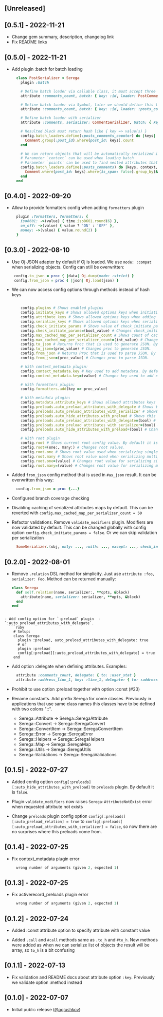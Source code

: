 ## [Unreleased]

## [0.5.1] - 2022-11-21

- Change gem summary, description, changelog link
- Fix README links

## [0.5.0] - 2022-11-21

- Add plugin :batch for batch loading
  ```ruby
    class PostSerializer < Serega
      plugin :batch

      # Define batch loader via callable class, it must accept three args (keys, context, nested_attributes)
      attribute :comments_count, batch: { key: :id, loader: PostCommentsCountBatchLoader, default: 0}

      # Define batch loader via Symbol, later we should define this loader via config.batch_loaders.define(:posts_comments_counter) { ... }
      attribute :comments_count, batch: { key: :id, loader: :posts_comments_counter, default: 0}

      # Define batch loader with serializer
      attribute :comments, serializer: CommentSerializer, batch: { key: :id, loader: :posts_comments, default: []}

      # Resulted block must return hash like { key => value(s) }
      config.batch_loaders.define(:posts_comments_counter) do |keys|
        Comment.group(:post_id).where(post_id: keys).count
      end

      # We can return objects that will be automatically serialized if attribute defined with :serializer
      # Parameter `context` can be used when loading batch
      # Parameter `points` can be used to find nested attributes that will be serialized
      config.batch_loaders.define(:posts_comments) do |keys, context, points|
        Comment.where(post_id: keys).where(is_spam: false).group_by(&:post_id)
      end
    end
  ```

## [0.4.0] - 2022-09-20

- Allow to provide formatters config when adding `formatters` plugin
  ```ruby
    plugin :formatters, formatters: {
      iso8601: ->(value) { time.iso8601.round(6) },
      on_off: ->(value) { value ? 'ON' : 'OFF' },
      money: ->(value) { value.round(2) }
    }
  ```

## [0.3.0] - 2022-08-10

- Use Oj JSON adapter by default if Oj is loaded. We use `mode: :compat` when   serializing objects. Config can still be overwritten:
  ```ruby
   config.to_json = proc { |data| Oj.dump(mode: :strict) }
   config.from_json = proc { |json| Oj.load(json) }
  ```

- We can now access config options through methods instead of hash keys
  ```ruby

      config.plugins # Shows enabled plugins
      config.initiate_keys # Shows allowed options keys when initiating serializer
      config.attribute_keys # Shows allowed options keys when adding new attribute
      config.serialize_keys # Shows allowed options keys when serializing object with #call, #to_h, #to_json, #as_json methods
      config.check_initiate_params # Shows value of check_initiate_params option. Default is true
      config.check_initiate_params=(bool_value) # Changes check_initiate_params option. When value is false - it skips invalid initiate options and values
      config.max_cached_map_per_serializer_count # Shows count of cached maps per serializer. Default is 0
      config.max_cached_map_per_serializer_count=(int_value) # Changes count of cached maps
      config.to_json # Returns Proc that is used to generate JSON. By default uses `JSON.dump` method
      config.to_json=(proc_value) # Changes proc to generate JSON.
      config.from_json # Returns Proc that is used to parse JSON. By default uses `JSON.load` method
      config.from_json=(proc_value) # Changes proc to parse JSON.

      # With context_metadata plugin:
      config.context_metadata.key # Key used to add metadata. By default it is :meta
      config.context_metadata.key=(value) # Changes key used to add context_metadata

      # With formatters plugin:
      config.formatters.add(key => proc_value)

      # With metadata plugin:
      config.metadata.attribute_keys # Shows allowed attributes keys when adding meta_attribute
      config.preloads.auto_preload_attributes_with_delegate # Shows this config value. Default is false
      config.preloads.auto_preload_attributes_with_serializer # Shows this config value. Default is false
      config.preloads.auto_hide_attributes_with_preload # Shows this config value. Default is false
      config.preloads.auto_preload_attributes_with_delegate=(bool) # Changes value
      config.preloads.auto_preload_attributes_with_serializer=(bool) # Changes value
      config.preloads.auto_hide_attributes_with_preload=(bool) # Changes value

      # With root plugin
      config.root # Shows current root config value. By default it is `{one: "data", many: "data"}`
      config.root=(one:, many:) # Changes root values.
      config.root.one # Shows root value used when serializing single object
      config.root.many # Shows root value used when serializing multiple objects
      config.root.one=(value) # Changes root value for serializing single object
      config.root.many=(value) # Changes root value for serializing multiple objects
  ```

- Added `from_json` config method that is used in `#as_json` result.
  It can be overwritten this way:
  ```ruby
    config.from_json = proc {...}
  ```

- Configured branch coverage checking

- Disabling caching of serialized attributes maps by default. This can be reverted with `config.max_cached_map_per_serializer_count = 50`

- Refactor validations. Remove `validate_modifiers` plugin. Modifiers are now validated by default. This can be changed globally with config option `config.check_initiate_params = false`. Or we can skip validation per serialization
  ```ruby
    SomeSerializer.(obj, only: ..., :with: ..., except: ..., check_initiate_params: false)
  ```

## [0.2.0] - 2022-08-01

- Remove `.relation` DSL method for simplicity. Just use `attribute :foo, serializer: Foo`. Method can be returned manually:
  ```ruby
  class Serega
    def self.relation(name, serializer:, **opts, &block)
      attribute(name, serializer: serializer, **opts, &block)
    end
  end
```

- Add config option for `:preload` plugin  - `:auto_preload_attributes_with_delegate`.
  ```ruby
    # Setup:
    class Serega
      plugin :preload, auto_preload_attributes_with_delegate: true
      # or
      plugin :preload
      config[:preload][:auto_preload_attributes_with_delegate] = true
    end
  ```

- Add option :delegate when defining attributes.
  Examples:
  ```ruby
    attribute :comments_count, delegate: { to: :user_stat }
    attribute :address_line_1, key: :line_1, delegate: { to: :address, allow_nil: true }
  ```

- Prohibit to use option :preload together with option :const (#23)

- Rename constants. Add prefix Serega for come classes. Previously in applications that use same class names this classes have to be defined with two colons "::".
  - Serega::Attribute -> Serega::SeregaAttribute
  - Serega::Convert -> Serega::SeregaConvert
  - Serega::ConvertItem -> Serega::SeregaConvertItem
  - Serega::Error -> Serega::SeregaError
  - Serega::Helpers -> Serega::SeregaHelpers
  - Serega::Map -> Serega::SeregaMap
  - Serega::Utils -> Serega::SeregaUtils
  - Serega::Validations -> Serega::SeregaValidations


## [0.1.5] - 2022-07-27

- Added config option `config[:preloads][:auto_hide_attributes_with_preload]` to `preloads` plugin. By default it is `false`.

- Plugin `validate_modifiers` now raises `Serega:AttributeNotExist` error when requested attribute not exists

- Change `preloads` plugin config option `config[:preloads][:auto_preload_relation] = true` to `config[:preloads][:auto_preload_attributes_with_serializer] = false`, so now there are no surprises where this preloads come from.

## [0.1.4] - 2022-07-25

- Fix context_metadata plugin error
  ```ruby
    wrong number of arguments (given 2, expected 1)
  ```

## [0.1.3] - 2022-07-25

- Fix activerecord_preloads plugin error
  ```ruby
    wrong number of arguments (given 2, expected 1)
  ```

## [0.1.2] - 2022-07-24

- Added :const attribute option to specify attribute with constant value

- Added `.call` and `#call` methods same as `.to_h` and `#to_h`. New methods were added as when we can serialize list of objects the result will be array, so `to_h` is a bit confusing

## [0.1.1] - 2022-07-13

- Fix validation and README docs about attribute option `:key`. Previously we validate option :method instead

## [0.1.0] - 2022-07-07

- Initial public release ([@aglushkov][])


[@aglushkov]: https://github.com/aglushkov
